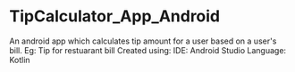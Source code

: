 # TipCalculator_App_Android
An android app which calculates tip amount for a user based on a user's bill. Eg: Tip for restuarant bill
Created using:
IDE: Android Studio 
Language: Kotlin 
